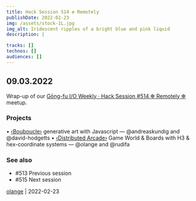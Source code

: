 ```yaml
---
title: Hack Session 514 ✼ Remotely
publishDate: 2022-02-23
img: /assets/stock-1L.jpg
img_alt: Iridescent ripples of a bright blue and pink liquid
description: |

tracks: []
technos: []
audiences: []
---
```


## 09.03.2022

Wrap-up of our [Gōng-fu I/O Weekly · Hack Session #514 ✼ Remotely ✼](https://www.meetup.com/gōngfuIO/events/mdwcssydcfbmb/) meetup.

### Projects

• [‹Bouboucle›](http://bouboucle.com) generative art with Javascript — @andreaskundig and @david-hodgetts 
• [‹Distributed Arcade›](https://github.com/olange/arcade) Game World & Boards with H3 & hex-coordinate systems — @olange and @rudifa

### See also

* #513 Previous session
* #515 Next session

[olange](https://github.com/olange) | 2022-02-23



